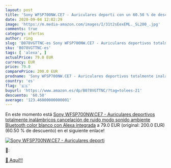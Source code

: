 ```yaml
---
layout: post
title: 'Sony WFSP700NW.CE7 - Auriculares deporti con un 60.50 % de descuento'
date: 2020-09-04 12:02:29
image: 'https://m.media-amazon.com/images/I/31t2sEexEML._SL200_.jpg'
comments: true
category: ofertas
author: ring
slug: 'B078VGTTNC-es Sony WFSP700NW.CE7 - Auriculares deportivos totalmente...'
sku: 'B078VGTTNC-es'
tags: [ 'alexa', ]
actualPrice: 79.0 EUR
currency: EUR
price: 79.0
comparePrice: 200.0 EUR
prodname: 'Sony WFSP700NW.CE7 - Auriculares deportivos totalmente inalámbricos  cancelación de ruido  modo sonido ambiente  Bluetooth   color blanco  con Alexa integrada'
country: 'es'
flag: '🇪🇸'
buyurl: 'https://www.amazon.es/dp/B078VGTTNC/?tag=tolees-21'
descuento: '60.50'
average: '123.46000000000001'
---
```


En este momento está [Sony WFSP700NW.CE7 - Auriculares deportivos totalmente inalámbricos  cancelación de ruido  modo sonido ambiente  Bluetooth   color blanco  con Alexa integrada](https://www.amazon.es/dp/B078VGTTNC/?tag=tolees-21) a 79.0 EUR (original: 200.0 EUR) (60.50 %  de descuento) en el siguiente enlace!

[![Sony WFSP700NW.CE7 - Auriculares deporti](https://m.media-amazon.com/images/I/31t2sEexEML._SL200_.jpg)](https://www.amazon.es/dp/B078VGTTNC/?tag=tolees-21)

🔎:


[🛒 Aquí!!!](https://www.amazon.es/dp/B078VGTTNC/?tag=tolees-21)

